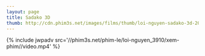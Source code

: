 ```yaml
---
layout: page
title: Sadako 3D
thumb: http://cdn.phim3s.net/images/films/thumb/loi-nguyen-sadako-3d-2012.jpg
---
```

{% include jwpadv src='//phim3s.net/phim-le/loi-nguyen_3910/xem-phim//video.mp4' %}